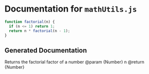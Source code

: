 # Documentation for `mathUtils.js`

```javascript
function factorial(n) {
  if (n <= 1) return 1;
  return n * factorial(n - 1);
}
```

## Generated Documentation

Returns the factorial factor of a number @param {Number} n @return {Number}
